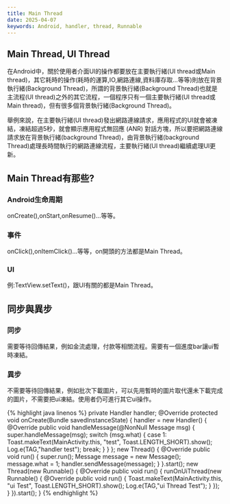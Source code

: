 ```yaml
---
title: Main Thread
date: 2025-04-07
keywords: Android, handler, thread, Runnable
---
```

## Main Thread, UI Thread
在Android中，關於使用者介面UI的操作都要放在主要執行緒(UI thread或Main thread)，其它耗時的操作(耗時的運算,IO,網路連線,資料庫存取...等等)則放在背景執行緒(Background Thread)，所謂的背景執行緒(Background Thread)也就是主流程(UI thread)之外的其它流程，一個程序只有一個主要執行緒(UI thread或Main thread)，但有很多個背景執行緒(Background Thread)。

舉例來說，在主要執行緒(UI thread)發出網路連線請求，應用程式的UI就會被凍結，凍結超過5秒，就會顯示應用程式無回應 (ANR) 對話方塊，所以要把網路連線請求放在背景執行緒(background Thread)，由背景執行緒(background Thread)處理長時間執行的網路連線流程，主要執行緒(UI thread)繼續處理UI更新。

## Main Thread有那些?

### Android生命周期
onCreate(),onStart,onResume()...等等。

### 事件
onClick(),onItemClick()...等等，on開頭的方法都是Main Thread。

### UI
例:TextView.setText()，跟UI有關的都是Main Thread。

## 同步與異步
### 同步
需要等待回傳結果，例如金流處理，付款等相關流程。需要有一個進度bar讓ui暫時凍結。

### 異步
不需要等待回傳結果，例如批次下載圖片，可以先用暫時的圖片取代還未下載完成的圖片，不需要把ui凍結。使用者仍可進行其它ui操作。

{% highlight java linenos %}
  private Handler handler;
  @Override
  protected void onCreate(Bundle savedInstanceState) {
    handler = new Handler() {
      @Override
      public void handleMessage(@NonNull Message msg) {
        super.handleMessage(msg);
        switch (msg.what) {
          case 1:
            Toast.makeText(MainActivity.this, "test", Toast.LENGTH_SHORT).show();
            Log.e(TAG,"handler test");
            break;
        }
      }
    };
    new Thread() {
      @Override
      public void run() {
        super.run();
        Message message = new Message();
        message.what = 1;
        handler.sendMessage(message);
      }
    }.start();
    new Thread(new Runnable() {
      @Override
      public void run() {
        runOnUiThread(new Runnable() {
          @Override
          public void run() {
            Toast.makeText(MainActivity.this, "ui Test", Toast.LENGTH_SHORT).show();
            Log.e(TAG,"ui Thread Test");
          }
        });
      }
    }).start();
   }
{% endhighlight %}